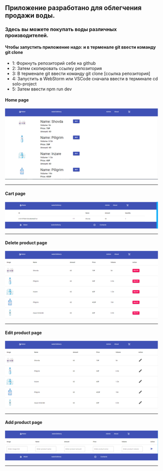 ## Приложение разработано для облегчения продажи воды.

###  Здесь вы можете покупать воды различных производителей.

#### Чтобы запустить приложение надо:  и в терменале git ввести команду git clone 

<ul>
<li>1: Форкнуть репозиторий себе на github</li>
<li>2: Затем скопировать ссылку репозитория</li>
<li>3: В терменале git ввести команду git clone [ссылка репозитория]</li>
<li>4: Запустить в WebStorm или VSCode сначала ввести в терминале cd solo-project</li>
<li>5: Затем ввести npm run dev</li>
</ul>

#### Home page
<img src="assets/water-home-page.PNG">
<hr/>

#### Cart page
<img src="assets/water-cart-page.PNG">
<hr/>

#### Delete product page
<img src="assets/water-delete-page.PNG">
<hr/>

#### Edit product page
<img src="assets/water-edit-page.PNG">
<hr/>

#### Add product page
<img src="assets/water-add-page.PNG">
<hr/>